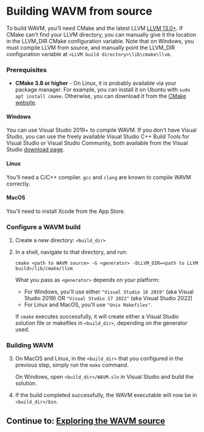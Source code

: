 # Building WAVM from source

To build WAVM, you'll need CMake and the latest LLVM [LLVM 13.0+](https://releases.llvm.org/).
If CMake can't find your LLVM directory, you can manually give it the location in the LLVM_DIR CMake
configuration variable. Note that on Windows, you must compile LLVM from source, and manually point
the LLVM_DIR configuration variable at `<LLVM build directory>\lib\cmake\llvm`.

### Prerequisites

* **CMake 3.8 or higher** - On Linux, it is probably available via your
package manager. For example, you can install it on Ubuntu with `sudo apt install cmake`.
Otherwise, you can download it from the [CMake website](https://cmake.org/download/).

#### Windows

You can use Visual Studio 2019+ to compile WAVM. If you don't have Visual Studio, you can use the
freely available Visual Studio C++ Build Tools for Visual Studio or Visual Studio Community, both
available from the Visual Studio [download page](https://visualstudio.microsoft.com/downloads/).

#### Linux

You'll need a C/C++ compiler. `gcc` and `clang` are known to compile WAVM correctly.

#### MacOS

You'll need to install Xcode from the App Store.

### Configure a WAVM build

1) Create a new directory: `<build_dir>`

2) In a shell, navigate to that directory, and run:
    ```
    cmake <path to WAVM source> -G <generator> -DLLVM_DIR=<path to LLVM build>/lib/cmake/llvm
    ```
   
   What you pass as `<generator>` depends on your platform:
   * For Windows, you'll use either `"Visual Studio 16 2019"` (aka Visual Studio 2019) OR  `"Visual Studio 17 2022"` (aka Visual Studio 2022)
   * For Linux and MacOS, you'll use `"Unix Makefiles"`.
   
   If `cmake` executes successfully, it will create either a Visual Studio solution file or
   makefiles in `<build_dir>`, depending on the generator used.

### Building WAVM

3) On MacOS and Linux, in the `<build_dir>` that you configured in the previous step, simply run
   the `make` command.

   On Windows, open `<build_dir>/WAVM.sln` in Visual Studio and build the solution.

4) If the build completed successfully, the WAVM executable will now be in `<build_dir>/bin`.

## Continue to: [Exploring the WAVM source](CodeOrganization.md)
